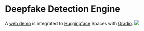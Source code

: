 # Deepfake Detection Engine
A [web demo](https://huggingface.co/spaces/csabhay/deep-fake-detection) is integrated to [Huggingface](https://huggingface.co/) Spaces with [Gradio](https://www.gradio.app/).
![](https://github.com/csabhayy/DeFakeAlert/blob/master/deepfake.gif)

